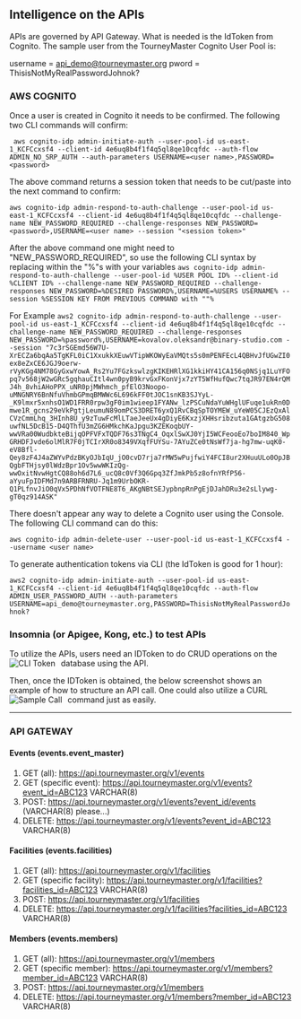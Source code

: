 ## Intelligence on the APIs

APIs are governed by API Gateway. What is needed is the IdToken from Cognito. The sample user from the TourneyMaster Cognito User Pool is:

username = api_demo@tourneymaster.org
pword = ThisisNotMyRealPasswordJohnok?

### AWS COGNITO

Once a user is created in Cognito it needs to be confirmed. The following two CLI commands will confirm:

```` aws cognito-idp admin-initiate-auth --user-pool-id us-east-1_KCFCcxsf4 --client-id 4e6uq8b4f1f4q5ql8qe10cqfdc --auth-flow ADMIN_NO_SRP_AUTH --auth-parameters USERNAME=<user name>,PASSWORD=<password>````


The above command returns a session token that needs to be cut/paste into the next command to confirm:

````aws cognito-idp admin-respond-to-auth-challenge --user-pool-id us-east-1_KCFCcxsf4 --client-id 4e6uq8b4f1f4q5ql8qe10cqfdc --challenge-name NEW_PASSWORD_REQUIRED --challenge-responses NEW_PASSWORD=<password>,USERNAME=<user name> --session "<session token>"````

After the above command one might need to "NEW_PASSWORD_REQUIRED", so use the following CLI syntax by replacing within the "%"s with your variables
````aws cognito-idp admin-respond-to-auth-challenge --user-pool-id %USER POOL ID% --client-id %CLIENT ID% --challenge-name NEW_PASSWORD_REQUIRED --challenge-responses NEW_PASSWORD=%DESIRED PASSWORD%,USERNAME=%USERS USERNAME% --session %SESSION KEY FROM PREVIOUS COMMAND with ""%````

For Example
````aws2 cognito-idp admin-respond-to-auth-challenge --user-pool-id us-east-1_KCFCcxsf4 --client-id 4e6uq8b4f1f4q5ql8qe10cqfdc --challenge-name NEW_PASSWORD_REQUIRED --challenge-responses NEW_PASSWORD=%password%,USERNAME=kovalov.oleksandr@binary-studio.com --session "7c3rSGEmd56W7U-XrECZa6bqAa5TgKFL0iC1XxukkXEuwVTipWKOWyEaVMQts5s0mPENFEcL4QBHvJfUGwZI0ex8eZxCE6JGJ9oerw-rVyKGg4NM78GyGxwYowA_Rs2Yu7FGzkswlzgKIKEHRlXG1kkiHY41CA156q0NSjq1LuYFOpq7v568jW2wGRc5gqhauCItl4wn0pyB9krvGxFKonVjx7zYT5WfHufQwc7tqJR97EN4rQMJ4h_8vhiAHoPPX_uNR0pjMWhmch_pfElO3Noopo-uMNGNRY6BnNfuVhmbGPmqBMWWc6L696kFF0tJOC1snKB3SJYyL-_K9lmxr5xnhsO1WD1FRR0rpw3gF0im1wieep1FYANw_lzPSCuNdaYuWHglUFuqe1ukRn0Dmwe1R_gcns29eVkPgtjLeumuN89omPCS3DRET6yxQ1RvCBqSpTOYMEW_uYeW05CJEzQxAlCVzCmmLhq_3HInh8U_y9zTuwFcMlLTaeJeeUx4gDiyE6KxzjXHHsribzuta1GAtgzbG508uwfNL5DcB15-D4QThfU3mZG6HMkchKaJpgu3KZEKoqbUY-wwVRa00WudbkteBijqOPFVFxTQDF76s3TNgC4_OqxlSwXJ0YjI5WCFeooEo7boIM840_WpGRHDFJvde6olMlR7F0jTCIrXR0o8349VXqfFUYSu-7AYuZCe0tNsWf7ja-hg7mw-uqK0-eV8Bfl-Qey8zF4J4aZWYvPdzBKyOJbIqU_jO0cvD7rja7rMW5wPujfwiY4FCI8ur2XHuuULo0OpJBQgbFTHjsy0lWdzBpr1Ov5wwWKIzQg-wwOxitNvwHgtCQ88oh6d7L6_ucQ8c0Vf3Q6Gpq3ZfJmkPb5z8ofnYRfP56-aYyuFpIDFMd7n9ARBFRNRU-Jq1m9UrbOKR-Q1PLfnvJiO0qVx5PDhNfVOTFNE8T6_AKgNBtSEJypbnpRnPgEjDJahDRu3e2sLlywg-gT0qz914ASK"````

There doesn't appear any way to delete a Cognito user using the Console. The following CLI command can do this:

````aws cognito-idp admin-delete-user --user-pool-id us-east-1_KCFCcxsf4 --username <user name>````

To generate authentication tokens via CLI (the IdToken is good for 1 hour):

````aws2 cognito-idp admin-initiate-auth --user-pool-id us-east-1_KCFCcxsf4 --client-id 4e6uq8b4f1f4q5ql8qe10cqfdc --auth-flow ADMIN_USER_PASSWORD_AUTH --auth-parameters USERNAME=api_demo@tourneymaster.org,PASSWORD=ThisisNotMyRealPasswordJohnok?````

### Insomnia (or Apigee, Kong, etc.) to test APIs
To utilize the APIs, users need an IDToken to do CRUD operations on the database using the API.
<img src="https://miscellaneous312.s3.amazonaws.com/CLI+to+get+IDToken.png"
     alt="CLI Token"
     style="float: left; margin-right: 10px;" />

Then, once the IDToken is obtained, the below screenshot shows an example of how to structure an API call. One could also utilize a CURL command just as easily.
<img src="https://miscellaneous312.s3.amazonaws.com/Sample+Insomnia+call+to+GET+event_master+API.png"
     alt="Sample Call"
     style="float: left; margin-right: 10px;" />
____

### API GATEWAY
#### Events (events.event_master)
1. GET (all): https://api.tourneymaster.org/v1/events
1. GET (specific event): https://api.tourneymaster.org/v1/events?event_id=ABC123  VARCHAR(8)
1. POST: https://api.tourneymaster.org/v1/events?event_id/events (VARCHAR(8) please...)
1. DELETE: https://api.tourneymaster.org/v1/events?event_id=ABC123 VARCHAR(8)

#### Facilities (events.facilities)
1. GET (all): https://api.tourneymaster.org/v1/facilities
1. GET (specific facility): https://api.tourneymaster.org/v1/facilities?facilities_id=ABC123 VARCHAR(8)
1. POST: https://api.tourneymaster.org/v1/facilities
1. DELETE: https://api.tourneymaster.org/v1/facilities?facilities_id=ABC123 VARCHAR(8)

#### Members (events.members)
1. GET (all): https://api.tourneymaster.org/v1/members
1. GET (specific member): https://api.tourneymaster.org/v1/members?member_id=ABC123 VARCHAR(8)
1. POST: https://api.tourneymaster.org/v1/members
1. DELETE: https://api.tourneymaster.org/v1/members?member_id=ABC123 VARCHAR(8)
